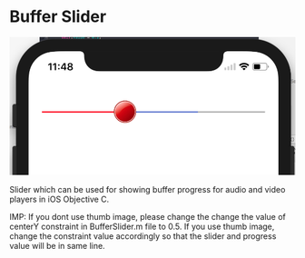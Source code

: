 <h1>Buffer Slider</h1>

![Alt text](https://github.com/abhimuralidharan/BufferSlider/blob/master/Screen%20Shot%202017-12-06%20at%2011.48.33%20AM.png)


Slider which can be used for showing buffer progress for audio and video players in iOS Objective C.

IMP: If you dont use thumb image, please change the change the value of centerY constraint in BufferSlider.m file to 0.5.
If you use thumb image, change the constraint value accordingly so that the slider and progress value will be in same line.
